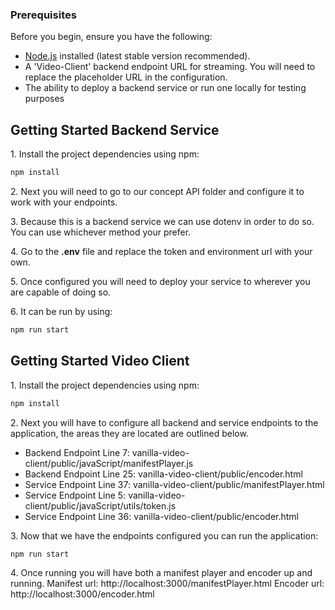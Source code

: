 ### Prerequisites

Before you begin, ensure you have the following:

- [Node.js](https://nodejs.org/) installed (latest stable version recommended).
- A 'Video-Client' backend endpoint URL for streaming. You will need to replace the placeholder URL in the configuration.
- The ability to deploy a backend service or run one locally for testing purposes

## Getting Started Backend Service
1\. Install the project dependencies using npm:
```bash
npm install
```

2\. Next you will need to go to our concept API folder and configure it to work with your endpoints.

3\. Because this is a backend service we can use dotenv in order to do so. You can use whichever method your prefer.

4\. Go to the **.env** file and replace the token and environment url with your own.

5\. Once configured you will need to deploy your service to wherever you are capable of doing so.

6\. It can be run by using:
```bash
npm run start
```

## Getting Started Video Client
1\. Install the project dependencies using npm:
```bash
npm install
```

2\. Next you will have to configure all backend and service endpoints to the application, the areas they are located are outlined below.
 - Backend Endpoint Line 7: vanilla-video-client/public/javaScript/manifestPlayer.js 
 - Backend Endpoint Line 25: vanilla-video-client/public/encoder.html
 - Service Endpoint Line 37: vanilla-video-client/public/manifestPlayer.html
 - Service Endpoint Line 5: vanilla-video-client/public/javaScript/utils/token.js
 - Service Endpoint Line 36: vanilla-video-client/public/encoder.html

 3\. Now that we have the endpoints configured you can run the application:
 ```bash
npm run start
```

4\. Once running you will have both a manifest player and encoder up and running.
    Manifest url: http://localhost:3000/manifestPlayer.html
    Encoder url: http://localhost:3000/encoder.html